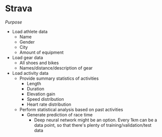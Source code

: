 # Strava

*Purpose*
- Load athlete data
  - Name
  - Gender
  - City
  - Amount of equipment
- Load gear data
  - All shoes and bikes
  - Names/distance/description of gear
- Load activity data
  - Provide summary statistics of activities
    - Length
    - Duration
    - Elevation gain
    - Speed distribution
    - Heart rate distribution
  - Perform statistical analysis based on past activities
    - Generate prediction of race time
      - Deep neural network might be an option. Every 1km can be a data point, so that there's plenty of training/validation/test data
